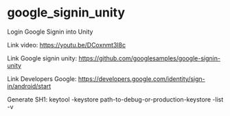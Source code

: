 # google_signin_unity
Login Google Signin into Unity

Link video:
https://youtu.be/DCoxnmt3l8c

Link Google signin unity:
https://github.com/googlesamples/google-signin-unity

Link Developers Google:
https://developers.google.com/identity/sign-in/android/start

Generate SH1:
keytool -keystore path-to-debug-or-production-keystore -list -v
